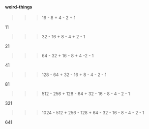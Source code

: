 #### weird-things

 > > > 16 - 8 + 4 - 2 + 1

11

 > > > 32 - 16 + 8 - 4 + 2 - 1

21

 > > > 64 - 32 + 16 - 8 + 4 -2 - 1

41

 > > > 128 - 64 + 32 - 16 + 8 - 4 - 2 - 1

81

 > > > 512 - 256 + 128 - 64 + 32 - 16 - 8 - 4 - 2 - 1

321

 > > > 1024 - 512 + 256 - 128 + 64 - 32 - 16 - 8 - 4 - 2 - 1

641

